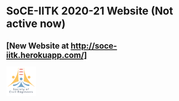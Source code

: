 # SoCE-IITK 2020-21 Website (Not active now)

## [New Website at http://soce-iitk.herokuapp.com/]

<code><img height="80" src = "assets/soce_logo.png"></code>
